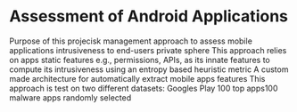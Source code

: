 # Assessment of Android Applications
Purpose of this projecisk management approach to assess mobile applications intrusiveness to end-users private sphere
This  approach  relies  on  apps  static  features  e.g.,  permissions,  APIs,  as  its  innate  features  to compute its intrusiveness using an entropy based heuristic metric
A custom made architecture for automatically extract mobile apps features
This approach is test on two different datasets:
Googles Play 100 top apps100 malware apps randomly selected
